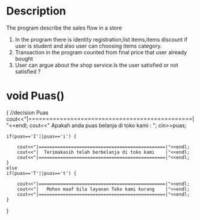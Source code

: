 # Description 
The program describe the sales flow in a store
1. In the program there is identity registration,list items,items discount if user is student and also user can choosing items category.
2. Transaction in the program counted from final price that user already bought
3. User can argue about the shop service.Is the user satisfied or not satisfied ?
# void Puas()
{
	//decision Puas
	cout<<"|===============================================|"<<endl;
	cout<<" Apakah anda puas belanja di toko kami : ";
	cin>>puas;
	
    if(puas=='I'||puas=='i') {
    	
    	cout<<"|===============================================|"<<endl;
		cout<<"|  Terimakasih telah berbelanja di toko kami    |"<<endl;
		cout<<"|===============================================|"<<endl;
	}
	else 
	if(puas=='T'||puas=='t') {
		
		cout<<"|===============================================|"<<endl;
		cout<<"|   Mohon maaf bila layanan Toko kami kurang    |"<<endl;
		cout<<"|===============================================|"<<endl;
    } 
}
